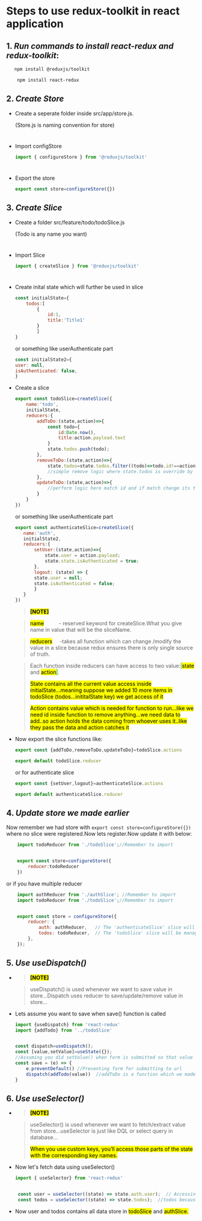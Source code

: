 # Steps to use redux-toolkit in react application

 ## 1. ***Run commands to install react-redux and redux-toolkit***:
```sh
   npm install @reduxjs/toolkit
```
```sh
    npm install react-redux
```
##
## 2. ***Create Store***

- Create a seperate folder inside src/app/store.js.

    (Store.js is naming convention for store)
    #

- Import configStore

    ```js
    import { configureStore } from '@reduxjs/toolkit'
    ```
    #

- Export the store
    ```js
    export const store=configureStore({})
    ```
##

## 3. ***Create Slice***

- Create a folder src/feature/todo/todoSlice.js

    (Todo is any name you want)
    #
- Import Slice
    ```js
    import { createSlice } from '@reduxjs/toolkit'
    ```
    #
- Create inital state which will further be used in slice

    ```js
    const initialState={
        todos:[
            {
                id:1,
                title:'Title1'
            }
            ]
    }
    ```
    or something like userAuthenticate part
    ```js
    const initialState2={
    user: null,
    isAuthenticated: false,
  }

    ```
- Create a slice
    ```js
    export const todoSlice=createSlice({
        name:'todo',
        initialState,
        reducers:{
            addToDo:(state,action)=>{
                const todo={
                    id:Date.now(),
                    title:action.payload.text
                }
                state.todos.push(todo);
            },
            removeToDo:(state,action)=>{
                state.todos=state.todos.filter((todo)=>todo.id!==action.payload)
                //simple remove logic where state.todos is override by taking all values except the one in which id matches
            },
            updateToDo:(state,action)=>{
                //perform logic here match id and if match change its title to action.payload
            }
        }
    })
    ```
     or something like userAuthenticate part
     ```js
     export const authenticateSlice=createSlice({
        name:'auth',
        initialState2,
        reducers:{
            setUser:(state,action)=>{
                state.user = action.payload;
                state.state.isAuthenticated = true;
            },
            logout: (state) => {
            state.user = null;
            state.isAuthenticated = false;
            }
        }
    })
     ```
  > <span style="color: #f54263; font-weight: bold;"><mark>[NOTE]<mark></span>

    > <span style="background-color: #f54263; color: #000000"><mark>name</mark></span>&nbsp;&nbsp;&nbsp;&nbsp;&nbsp;&nbsp;&nbsp;&nbsp;&nbsp;&nbsp;- reserved keyword for createSlice.What you give name in value that will be the sliceName.

    ><span style="background-color: #f54263; color: #000000"><mark>reducers</mark></span>&nbsp;&nbsp;&nbsp;&nbsp;&nbsp;-takes all function which can change /modify the value in a slice because redux ensures there is only single source of truth.

    >Each function inside reducers can have access to  two value:<span style="background-color: #a1d6a1; color: #000000"> <mark>state</mark> </span> and <span style="background-color: #a1d6a1; color: #000000"><mark>action</mark> </span>.
    >
    >   <span style="background-color: #a1d6a1; color: #000000"><mark> State contains all the current value access inside initialState...meaning suppose we added 10 more items in todoSlice (todos...inititalState key) we get access of it </mark></span>
    >
    ><span style="background-color: #a1d6a1; color: #000000"><mark> Action contains value which is needed for function to run...like we need id inside function to remove anything...we need data to add..so action holds the data coming from whoever uses it..like they pass the data and action catches it</mark></span>



- Now export the slice functions like:
    ```js
    export const {addToDo,removeToDo,updateToDo}=todoSlice.actions
    
    export default todoSlice.reducer 
    ```
    or for authenticate slice
    ```js
    export const {setUser,logout}=authenticateSlice.actions

    export default authenticateSlice.reducer
    ```

##

## 4. ***Update store we made earlier***
 Now remember we had store with ``` export const store=configureStore({}) ``` where no slice were registered.Now lets register.Now update it with below:

```js
    import todoReducer from './todoSlice';//Remember to import


    export const store=configureStore({
        reducer:todoReducer
    })
```

or if you have multiple reducer 
```js
    import authReducer from './authSlice'; //Remember to import 
    import todoReducer from './todoSlice';//Remember to import


    export const store = configureStore({
        reducer: {
            auth: authReducer,   // The 'authenticateSlice' slice will be managed by authReducer
            todos: todoReducer,  // The 'todoSlice' slice will be managed by todoReducer
        },
    });
```
##

## 5. ***Use useDispatch()***

- > <span style="color: #f54263; font-weight: bold;"><mark>[NOTE]<mark></span>

    > useDispatch() is used whenever we want to save value in store...Dispatch uses reducer to save/update/remove value in store...

- Lets assume you want to save when save() function is called 
    ```js
    import {useDispatch} from 'react-redux'
    import {addTodo} from '../todoSlice' 


    const dispatch=useDispatch();
    const [value,setValue]=useState({});
    //Assuming you did setValue() when form is submitted so that value have now data
    const save = (e) => {
        e.preventDefault() //Preventing form for submitting to url
        dispatch(addTodo(value))  //addToDo is a function which we made in toDoreducers
    }
    ```
##

## 6. ***Use useSelector()***
- > <span style="color: #f54263; font-weight: bold;"><mark>[NOTE]<mark></span>

    > useSelector() is used whenever we want to fetch/extract value from store...useSelector is just like DQL or select query in database...
    >
    ><mark>When you use custom keys, you’ll access those parts of the state with the corresponding key names. </mark>

- Now let's fetch data using useSelector()

    ```js
    import { useSelector} from 'react-redux'


     const user = useSelector((state) => state.auth.user);  // Accessing user via 'auth'
     const todos = useSelector((state) => state.todos);  //todos because we defined key as todos in store

    ```
- Now user and todos contains all data store in <mark> todoSlice</mark> and <mark>authSlice.</mark>





